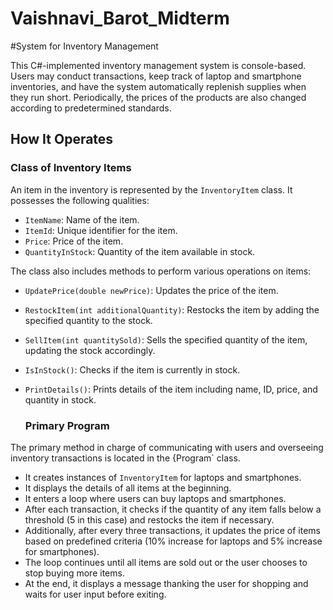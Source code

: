 # Vaishnavi_Barot_Midterm

#System for Inventory Management

This C#-implemented inventory management system is console-based. Users may conduct transactions, keep track of laptop and smartphone inventories, and have the system automatically replenish supplies when they run short. Periodically, the prices of the products are also changed according to predetermined standards.


## How It Operates

### Class of Inventory Items

An item in the inventory is represented by the `InventoryItem` class. It possesses the following qualities:

- `ItemName`: Name of the item.
- `ItemId`: Unique identifier for the item.
- `Price`: Price of the item.
- `QuantityInStock`: Quantity of the item available in stock.

The class also includes methods to perform various operations on items:

- `UpdatePrice(double newPrice)`: Updates the price of the item.
- `RestockItem(int additionalQuantity)`: Restocks the item by adding the specified quantity to the stock.
- `SellItem(int quantitySold)`: Sells the specified quantity of the item, updating the stock accordingly.
- `IsInStock()`: Checks if the item is currently in stock.
- `PrintDetails()`: Prints details of the item including name, ID, price, and quantity in stock.

  ### Primary Program

The primary method in charge of communicating with users and overseeing inventory transactions is located in the {Program` class.

- It creates instances of `InventoryItem` for laptops and smartphones.
- It displays the details of all items at the beginning.
- It enters a loop where users can buy laptops and smartphones.
- After each transaction, it checks if the quantity of any item falls below a threshold (5 in this case) and restocks the item if necessary.
- Additionally, after every three transactions, it updates the price of items based on predefined criteria (10% increase for laptops and 5% increase for smartphones).
- The loop continues until all items are sold out or the user chooses to stop buying more items.
- At the end, it displays a message thanking the user for shopping and waits for user input before exiting.
